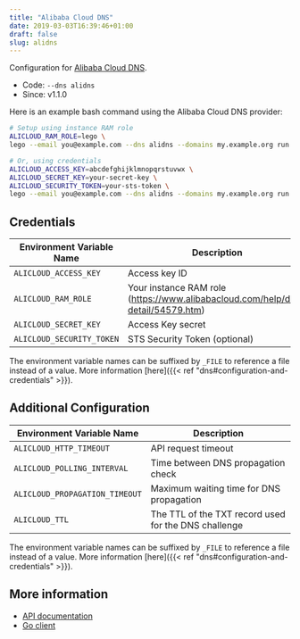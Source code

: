 ```yaml
---
title: "Alibaba Cloud DNS"
date: 2019-03-03T16:39:46+01:00
draft: false
slug: alidns
---
```


<!-- THIS DOCUMENTATION IS AUTO-GENERATED. PLEASE DO NOT EDIT. -->
<!-- providers/dns/alidns/alidns.toml -->
<!-- THIS DOCUMENTATION IS AUTO-GENERATED. PLEASE DO NOT EDIT. -->


Configuration for [Alibaba Cloud DNS](https://www.alibabacloud.com/product/dns).


<!--more-->

- Code: `--dns alidns`
- Since: v1.1.0


Here is an example bash command using the Alibaba Cloud DNS provider:

```bash
# Setup using instance RAM role
ALICLOUD_RAM_ROLE=lego \
lego --email you@example.com --dns alidns --domains my.example.org run

# Or, using credentials
ALICLOUD_ACCESS_KEY=abcdefghijklmnopqrstuvwx \
ALICLOUD_SECRET_KEY=your-secret-key \
ALICLOUD_SECURITY_TOKEN=your-sts-token \
lego --email you@example.com --dns alidns --domains my.example.org run
```




## Credentials

| Environment Variable Name | Description |
|-----------------------|-------------|
| `ALICLOUD_ACCESS_KEY` | Access key ID |
| `ALICLOUD_RAM_ROLE` | Your instance RAM role (https://www.alibabacloud.com/help/doc-detail/54579.htm) |
| `ALICLOUD_SECRET_KEY` | Access Key secret |
| `ALICLOUD_SECURITY_TOKEN` | STS Security Token (optional) |

The environment variable names can be suffixed by `_FILE` to reference a file instead of a value.
More information [here]({{< ref "dns#configuration-and-credentials" >}}).


## Additional Configuration

| Environment Variable Name | Description |
|--------------------------------|-------------|
| `ALICLOUD_HTTP_TIMEOUT` | API request timeout |
| `ALICLOUD_POLLING_INTERVAL` | Time between DNS propagation check |
| `ALICLOUD_PROPAGATION_TIMEOUT` | Maximum waiting time for DNS propagation |
| `ALICLOUD_TTL` | The TTL of the TXT record used for the DNS challenge |

The environment variable names can be suffixed by `_FILE` to reference a file instead of a value.
More information [here]({{< ref "dns#configuration-and-credentials" >}}).




## More information

- [API documentation](https://www.alibabacloud.com/help/doc-detail/42875.htm)
- [Go client](https://github.com/aliyun/alibaba-cloud-sdk-go)

<!-- THIS DOCUMENTATION IS AUTO-GENERATED. PLEASE DO NOT EDIT. -->
<!-- providers/dns/alidns/alidns.toml -->
<!-- THIS DOCUMENTATION IS AUTO-GENERATED. PLEASE DO NOT EDIT. -->
